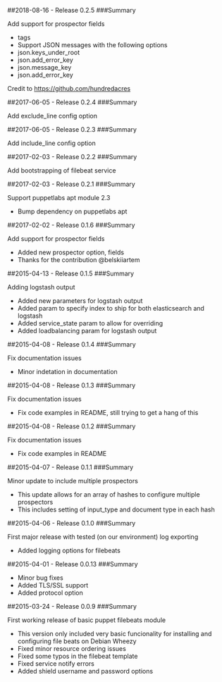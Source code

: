 ##2018-08-16 - Release 0.2.5
###Summary

Add support for prospector fields
* tags
* Support JSON messages with the following options
*   json.keys_under_root
*   json.add_error_key
*   json.message_key
*   json.add_error_key

Credit to https://github.com/hundredacres

##2017-06-05 - Release 0.2.4
###Summary

Add exclude_line config option

##2017-06-05 - Release 0.2.3
###Summary

Add include_line config option

##2017-02-03 - Release 0.2.2
###Summary

Add bootstrapping of filebeat service

##2017-02-03 - Release 0.2.1
###Summary

Support puppetlabs apt module 2.3
* Bump dependency on puppetlabs apt

##2017-02-02 - Release 0.1.6
###Summary

Add support for prospector fields
* Added new prospector option, fields
* Thanks for the contribution @belskiiartem

##2015-04-13 - Release 0.1.5
###Summary

Adding logstash output
* Added new parameters for logstash output
* Added param to specify index to ship for both elasticsearch and logstash
* Added service_state param to allow for overriding
* Added loadbalancing param for logstash output

##2015-04-08 - Release 0.1.4
###Summary

Fix documentation issues
* Minor indetation in documentation

##2015-04-08 - Release 0.1.3
###Summary

Fix documentation issues
* Fix code examples in README, still trying to get a hang of this

##2015-04-08 - Release 0.1.2
###Summary

Fix documentation issues
* Fix code examples in README

##2015-04-07 - Release 0.1.1
###Summary

Minor update to include multiple prospectors
* This update allows for an array of hashes to configure multiple prospectors
* This includes setting of input_type and document type in each hash

##2015-04-06 - Release 0.1.0
###Summary

First major release with tested (on our environment) log exporting
* Added logging options for filebeats

##2015-04-01 - Release 0.0.13
###Summary

* Minor bug fixes
* Added TLS/SSL support
* Added protocol option

##2015-03-24 - Release 0.0.9
###Summary

First working release of basic puppet filebeats module
* This version only included very basic funcionality for installing and configuring file beats on Debian Wheezy
* Fixed minor resource ordering issues
* Fixed some typos in the filebeat template
* Fixed service notify errors
* Added shield username and password options
